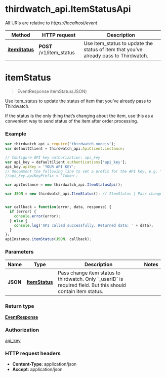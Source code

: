 # thirdwatch_api.ItemStatusApi

All URIs are relative to *https://localhost/event*

Method | HTTP request | Description
------------- | ------------- | -------------
[**itemStatus**](ItemStatusApi.md#itemStatus) | **POST** /v1/item_status | Use item_status to update the status of item that you’ve already pass to Thirdwatch.


<a name="itemStatus"></a>
# **itemStatus**
> EventResponse itemStatus(JSON)

Use item_status to update the status of item that you’ve already pass to Thirdwatch.

If the status is the only thing that’s changing about the item, use this as a convenient way to send status of the item after order processing. 

### Example
```javascript
var thirdwatch_api = require('thirdwatch-nodejs');
var defaultClient = thirdwatch_api.ApiClient.instance;

// Configure API key authorization: api_key
var api_key = defaultClient.authentications['api_key'];
api_key.apiKey = 'YOUR API KEY';
// Uncomment the following line to set a prefix for the API key, e.g. "Token" (defaults to null)
//api_key.apiKeyPrefix = 'Token';

var apiInstance = new thirdwatch_api.ItemStatusApi();

var JSON = new thirdwatch_api.ItemStatus(); // ItemStatus | Pass change item status to thirdwatch. Only `_userID` is required field. But this should contain item status.


var callback = function(error, data, response) {
  if (error) {
    console.error(error);
  } else {
    console.log('API called successfully. Returned data: ' + data);
  }
};
apiInstance.itemStatus(JSON, callback);
```

### Parameters

Name | Type | Description  | Notes
------------- | ------------- | ------------- | -------------
 **JSON** | [**ItemStatus**](ItemStatus.md)| Pass change item status to thirdwatch. Only &#x60;_userID&#x60; is required field. But this should contain item status. | 

### Return type

[**EventResponse**](EventResponse.md)

### Authorization

[api_key](../README.md#api_key)

### HTTP request headers

 - **Content-Type**: application/json
 - **Accept**: application/json

